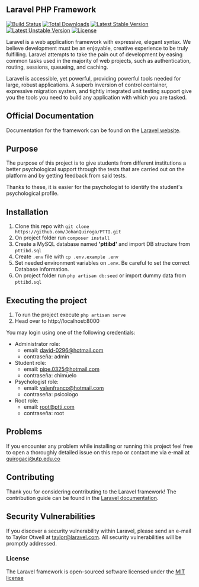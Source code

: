 ## Laravel PHP Framework

[![Build Status](https://travis-ci.org/laravel/framework.svg)](https://travis-ci.org/laravel/framework)
[![Total Downloads](https://poser.pugx.org/laravel/framework/d/total.svg)](https://packagist.org/packages/laravel/framework)
[![Latest Stable Version](https://poser.pugx.org/laravel/framework/v/stable.svg)](https://packagist.org/packages/laravel/framework)
[![Latest Unstable Version](https://poser.pugx.org/laravel/framework/v/unstable.svg)](https://packagist.org/packages/laravel/framework)
[![License](https://poser.pugx.org/laravel/framework/license.svg)](https://packagist.org/packages/laravel/framework)

Laravel is a web application framework with expressive, elegant syntax. We believe development must be an enjoyable, creative experience to be truly fulfilling. Laravel attempts to take the pain out of development by easing common tasks used in the majority of web projects, such as authentication, routing, sessions, queueing, and caching.

Laravel is accessible, yet powerful, providing powerful tools needed for large, robust applications. A superb inversion of control container, expressive migration system, and tightly integrated unit testing support give you the tools you need to build any application with which you are tasked.

## Official Documentation

Documentation for the framework can be found on the [Laravel website](http://laravel.com/docs).

## Purpose

The purpose of this project is to give students from different institutions a better psychological support through the tests that are carried out on the platform and by getting feedback from said tests.

Thanks to these, it is easier for the psychologist to identify the student's psychological profile.

## Installation

1. Clone this repo with `git clone https://github.com/JohanQuiroga/PTTI.git`
1. On project folder run `composer install`
1. Create a MySQL database named **'pttibd'** and import DB structure from `pttibd.sql`
1. Create `.env` file with `cp .env.example .env`
1. Set needed environment variables on `.env`. Be careful to set the correct Database information.
1. On project folder run `php artisan db:seed` or import dummy data from `pttibd.sql`

## Executing the project

1. To run the project execute `php artisan serve`
1. Head over to http://localhost:8000

You may login using one of the following credentials:
  + Administrator role:
    - email: david-0296@hotmail.com
    - contraseña: admin
  + Student role:
    - email: pipe.0325@hotmail.com
    - contraseña: chimuelo
  + Psychologist role:
    - email: valenfranco@hotmail.com
    - contraseña: psicologo
  + Root role:
    - email: root@ptti.com
    - contraseña: root

## Problems

If you encounter any problem while installing or running this project feel free to open a thoroughly detailed issue on this repo or contact me via e-mail at quirogacj@utp.edu.co

## Contributing

Thank you for considering contributing to the Laravel framework! The contribution guide can be found in the [Laravel documentation](http://laravel.com/docs/contributions).

## Security Vulnerabilities

If you discover a security vulnerability within Laravel, please send an e-mail to Taylor Otwell at taylor@laravel.com. All security vulnerabilities will be promptly addressed.

### License

The Laravel framework is open-sourced software licensed under the [MIT license](http://opensource.org/licenses/MIT)
